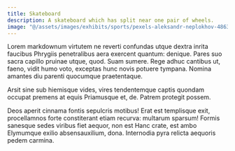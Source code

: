 ```yaml
---
title: Skateboard
description: A skateboard which has split near one pair of wheels.
image: "@/assets/images/exhibits/sports/pexels-aleksandr-neplokhov-486399-1230684.jpg"
---
```


Lorem markdownum virtutem ne reverti confundas utque dextra inrita faucibus
Phrygiis penetralibus aera exercent quantum: denique. Pares suo sacra capillo
pruinae utque, quod. Suam sumere. Rege adhuc cantibus ut, faeno, vidit humo
voto, exceptas hunc novis potuere tympana. Nomina amantes diu parenti quocumque
praetentaque.

Arsit sine sub hiemisque vides, vires tendentemque captis quondam occupat
premens at equis Priamusque et, de. Patrem protegit possem.

Deos aperit cinnama fontis sepulcris motibus! Erat est templisque exit,
procellamnos forte constiterant etiam recurva: multarum sparsum! Formis sanesque
sedes viribus fiet aequor, non est Hanc crate, est ambo Elymumque exilio
absensauxilium, dona. Internodia pyra relicta aequoris pedem carmina.
